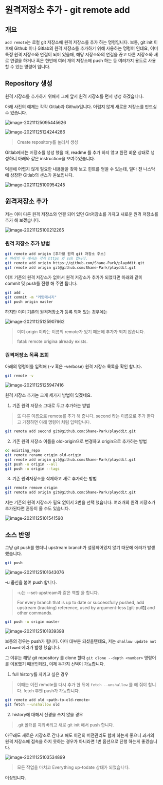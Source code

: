 # 원격저장소 추가 - git remote add

## 개요

`add remote`는 로컬 git 저장소에 원격 저장소를 추가 하는 명령입니다. 보통, git init 이후에 Github 이나 Gitlab의 원격 저장소를 추가하기 위해 사용하는 명령어 인데요, 이미 특정 원격 저장소와 연결이 되어 있을때, 해당 저장소와의 연결을 끊고 다른 저장소와 새로 연결을 하거나 혹은 한번에 여러 개의 저장소에 push 하는 등 여러가지 용도로 사용할 수 있는 명령어 입니다.

## Repository 생성

원격 저장소를 추가하기 위해서 그에 앞서 원격 저장소를 먼저 생성 하겠습니다.

아래 사진의 예제는 각각 Gitlab과 Github입니다. 어렵지 않게 새로운 저장소를 만드실 수 있습니다.

![image-20211125095445626](https://raw.githubusercontent.com/Shane-Park/mdblog/main/devops/git/remote-add.assets/image-20211125095445626.png)

![image-20211125124244286](https://raw.githubusercontent.com/Shane-Park/mdblog/main/devops/git/remote-add.assets/image-20211125124244286.png)

> Create repository를 눌러서 생성

Gitlab에서는 저장소를 생성 했을 때, readme 를 추가 하지 않고 완전 비운 상태로 생성하니 아래와 같은 instruction을 보여주었습니다.

덕분에 어렵지 않게 필요한 내용들을 찾아 보고 힌트를 얻을 수 있는데, 얼마 전 나스닥에 상장한 Gitlab의 센스가 돋보입니다.

![image-20211125100954245](https://raw.githubusercontent.com/Shane-Park/mdblog/main/devops/git/remote-add.assets/image-20211125100954245.png)

## 원격저장소 추가

저는 이미 다른 원격 저장소와 연결 되어 있던 Git저장소를 가지고 새로운 원격 저장소를 추가 해 보겠습니다.

![image-20211125100212265](https://raw.githubusercontent.com/Shane-Park/mdblog/main/devops/git/remote-add.assets/image-20211125100212265.png)

### 원격 저장소 추가 방법

```bash
git remote add origin [추가할 원격 git 저장소 주소]
# 아래의 두 예시는 각각 https 와 ssh 입니다.
git remote add origin https://github.com/Shane-Park/playddit.git
git remote add origin git@github.com:Shane-Park/playddit.git
```

이후 기존의 원격 저장소가 없어서 원격 저장소가 추가가 되었다면 아래와 같이 commit 및 push를 진행 해 주면 됩니다.

```bash
git add .
git commit -m "커밋메시지"
git push origin master

```

하지만 이미 기존의 원격저장소가 등록 되어 있는 경우에는

![image-20211125125907662](https://raw.githubusercontent.com/Shane-Park/mdblog/main/devops/git/remote-add.assets/image-20211125125907662.png)

> 이미 origin 이라는 이름의 remote가 있기 때문에 추가가 되지 않습니다.
>
> fatal: remote origina already exists.

### 원격저장소 목록 조회

아래의 명령어를 입력해 (-v 혹은 -verbose) 원격 저장소 목록을 확인 합니다.

```bash
git remote -v
```

![image-20211125125947416](https://raw.githubusercontent.com/Shane-Park/mdblog/main/devops/git/remote-add.assets/image-20211125125947416.png)

원격 저장소 추가는 크게 세가지 방법이 있겠네요.

1) 기존 원격 저장소 그대로 두고 추가하는 방법

> 또 다른 이름으로 remote를 추가 해 줍니다. second 라는 이름으로 추가 한다고 가정하면 아래 명령어 처럼 입력합니다.

```bash
git remote add second git@github.com:Shane-Park/playddit.git
```

2. 기존 원격 저장소 이름을 old-origin으로 변경하고 origin으로 추가하는 방법

```bash
cd existing_repo
git remote rename origin old-origin
git remote add origin git@github.com:Shane-Park/playddit.git
git push -u origin --all
git push -u origin --tags

```

3. 기존 원격저장소를 삭제하고 새로 추가하는 방법

```bash
git remote remove origin
git remote add origin git@github.com:Shane-Park/playddit.git

```

저는 기존의 원격 저장소가 필요 없어서 3번을 선택 했습니다. 여러개의 원격 저장소가 추가된다면 혼동이 올 수도 있습니다.

![image-20211125101541590](https://raw.githubusercontent.com/Shane-Park/mdblog/main/devops/git/remote-add.assets/image-20211125101541590.png)

## 소스 반영

그냥 git push를 했더니 upstream branch가 설정되어있지 않기 때문에 에러가 발생했습니다.

```bash
git push
```

![image-20211125101643076](https://raw.githubusercontent.com/Shane-Park/mdblog/main/devops/git/remote-add.assets/image-20211125101643076.png)

-u 옵션을 붙여 push 합니다. 

> -u는 --set-upstream과 같은 역할 을 합니다.
>
> For every branch that is up to date or successfully pushed, add upstream (tracking) reference, used by argument-less [git-pull[1\]](https://git-scm.com/docs/git-pull) and other commands.

```bash
git push -u origin master
```

![image-20211125101839398](https://raw.githubusercontent.com/Shane-Park/mdblog/main/devops/git/remote-add.assets/image-20211125101839398.png)

보통의 경우는 push가 됩니다. 아마 대부분 되셨을텐데요, 저는 `shallow update not allowed` 에러가 발생 했습니다.

그 이유는 해당 git repository 를 clone 할때 `git clone --depth <number>` 명령어를 이용했기 때문인데요,  이제 두가지 선택이 가능합니다.

1. full history를 지키고 싶은 경우

> 이때는 이전 remote를 다시 추가 한 뒤에 `fetch --unshallow` 를 해 줘야 합니다. fetch 후엔 push가 가능합니다.

```bash
git remote add old <path-to-old-remote>
git fetch --unshallow old

```

2. history에 대해서 신경을 쓰지 않을 경우

> .git 폴더를 지워버리고 새로 git init 해서 push 합니다.

아무래도 새로운 저장소로 간다고 해도 이전의 버전관리도 함께 하는게 좋으니 과거의 원격 저장소에 접속을 하지 못하는 경우가 아니라면 1번 옵션으로 진행 하는게 좋겠습니다.

![image-20211125103534899](https://raw.githubusercontent.com/Shane-Park/mdblog/main/devops/git/remote-add.assets/image-20211125103534899.png)

> 모든 작업을 마치고 Everything up-todate 상태가 되었습니다.

이상입니다.